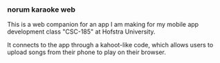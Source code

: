 ### norum karaoke web ###

This is a web companion for an app I am making for my mobile app development class "CSC-185" at Hofstra University.

It connects to the app through a kahoot-like code, which allows users to upload songs from their phone to play on their browser.
